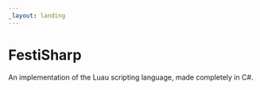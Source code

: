 ```yaml
---
_layout: landing
---
```


# FestiSharp

An implementation of the Luau scripting language, made completely in C#.
